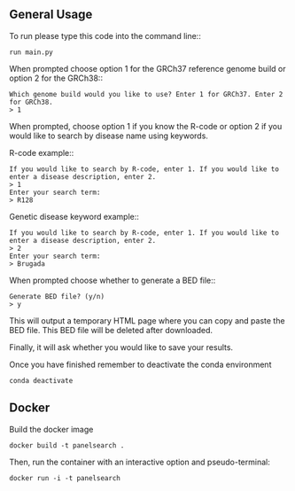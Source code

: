 General Usage
-------------

To run please type this code into the command line::

    run main.py


When prompted choose option 1 for the GRCh37 reference genome build or
option 2 for the GRCh38::

    Which genome build would you like to use? Enter 1 for GRCh37. Enter 2 for GRCh38.
    > 1

When prompted, choose option 1 if you know the R-code or option 2 if you would like to
search by disease name using keywords.

R-code example::

    If you would like to search by R-code, enter 1. If you would like to enter a disease description, enter 2.
    > 1
    Enter your search term:
    > R128

Genetic disease keyword example::

    If you would like to search by R-code, enter 1. If you would like to enter a disease description, enter 2.
    > 2
    Enter your search term:
    > Brugada

When prompted choose whether to generate a BED file::

    Generate BED file? (y/n)
    > y

This will output a temporary HTML page where you can copy and paste the BED file.
This BED file will be deleted after downloaded.

Finally, it will ask whether you would like to save your results.

Once you have finished remember to deactivate the conda environment

    conda deactivate
    

Docker
------
Build the docker image
    
    docker build -t panelsearch .

Then, run the container with an interactive option and pseudo-terminal:
    
    docker run -i -t panelsearch
